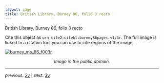 ```yaml
---
layout: page
title: British Library, Burney 86, folio 3 recto
---
```


British Library, Burney 86, folio 3 recto

Cite this object as `urn:cite2:citebl:burney86pages.v1:3r`.  The full image is linked to a citation tool you can use to cite regions of the image.

[![burney_ms_86_f003r](http://www.homermultitext.org/iipsrv?IIIF=/project/homer/pyramidal/deepzoom/citebl/burney86imgs/v1/burney_ms_86_f003r.tif/full/800,/0/default.jpg)](http://www.homermultitext.org/ict2/?urn=urn:cite2:citebl:burney86imgs.v1:burney_ms_86_f003r) 

<p style="text-align: center; font-style: italic;">Image in the public domain.</p>

---

previous: [2v](../2v/) | next: [3v](../3v/)